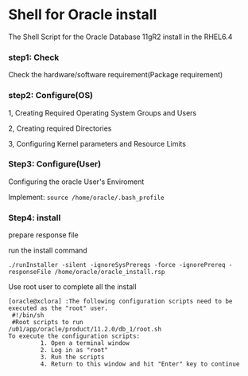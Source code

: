 # Shell for Oracle install 

The Shell Script for the Oracle Database 11gR2 install in the RHEL6.4

### step1: Check

Check the hardware/software requirement(Package requirement)

### step2: Configure(OS)

1, Creating Required Operating System Groups and Users

2, Creating required Directories

3, Configuring Kernel parameters and Resource Limits


### Step3: Configure(User)

Configuring the oracle User's Enviroment

Implement:
```source /home/oracle/.bash_profile```

### Step4: install

prepare response file

run the install command

```
./runInstaller -silent -ignoreSysPrereqs -force -ignorePrereq -responseFile /home/oracle/oracle_install.rsp
```

Use root user to complete all the install

```
[oracle@xclora] :The following configuration scripts need to be executed as the "root" user.
 #!/bin/sh
 #Root scripts to run
/u01/app/oracle/product/11.2.0/db_1/root.sh
To execute the configuration scripts:
         1. Open a terminal window
         2. Log in as "root"
         3. Run the scripts
         4. Return to this window and hit "Enter" key to continue
```